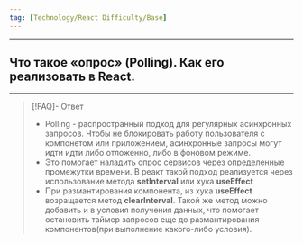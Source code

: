 ```yaml
---
tag: [Technology/React Difficulty/Base]
---
```

----
## Что такое «опрос» (Polling). Как его реализовать в React.
----
> [!FAQ]- Ответ
> - Polling - распространный подход для регулярных асинхронных запросов. Чтобы не блокировать работу пользователя с компонетом или приложением, асинхронные запросы могут идти идти либо отложенно, либо в фоновом режиме.
> - Это помогает наладить опрос сервисов через определенные промежутки времени. В реакт такой подход реализуется через использование метода **setInterval** или хука **useEffect**
> - При размантирования компонента, из хука  **useEffect** возращается метод **clearInterval**. Такой же метод можно добавить и в условия получения данных, что помогает остановить таймер запросов еще до размантирования компонентов(при выполнение какого-либо условия).